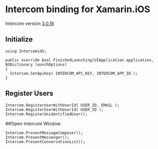 # Intercom binding for Xamarin.iOS

Intercom version [3.0.18](https://github.com/intercom/intercom-ios/blob/master/CHANGELOG.md)

## Initialize
```
using IntercomiOS;

public override bool FinishedLaunching(UIApplication application, NSDictionary launchOptions)
{
  Intercom.SetApiKey( INTERCOM_API_KEY, INTERCOM_APP_ID );
}
```

## Register Users
```
Intercom.RegisterUserWithUserId( USER_ID, EMAIL );
Intercom.RegisterUserWithUserId( USER_ID );
Intercom.RegisterUnidentifiedUser();
```

##Open Intercom Window

```
Intercom.PresentMessageComposer();
Intercom.PresentMessenger();
Intercom.PresentConversationList();
```
